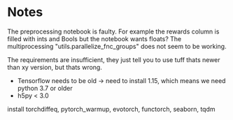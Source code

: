 # Notes
The preprocessing notebook is faulty. For example the rewards column is filled with ints and Bools but the notebook wants floats?
The multiprocessing "utils.parallelize_fnc_groups" does not seem to be working.

The requirements are insufficient, they just tell you to use tuff thats newer than xy version, but thats wrong.
- Tensorflow needs to be old -> need to install 1.15, which means we need python 3.7 or older
- h5py < 3.0

install torchdiffeq, pytorch_warmup, evotorch, functorch, seaborn, tqdm